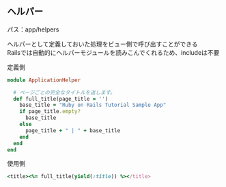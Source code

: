 ## ヘルパー
パス：app/helpers

ヘルパーとして定義しておいた処理をビュー側で呼び出すことができる  
Railsでは自動的にヘルパーモジュールを読みこんでくれるため、includeは不要

定義側
```ruby
module ApplicationHelper

  # ページごとの完全なタイトルを返します。
  def full_title(page_title = '')
    base_title = "Ruby on Rails Tutorial Sample App"
    if page_title.empty?
      base_title
    else
      page_title + " | " + base_title
    end
  end
end
```

使用側
```ruby
<title><%= full_title(yield(:title)) %></title>
```